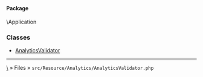 ## 

#### Package
\Application







### Classes
* [AnalyticsValidator](classes/AnalyticsValidator)






***
[\\](Home) » Files » `src/Resource/Analytics/AnalyticsValidator.php`